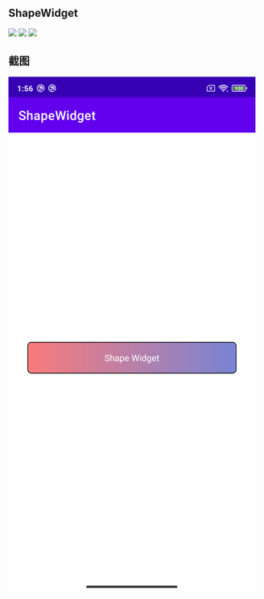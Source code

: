 ## ShapeWidget
 ![](https://api.bintray.com/packages/Idumuzhou/jrepo/shapewidget/images/download.svg) ![](https://img.shields.io/badge/platform-android-blue.svg) ![](https://img.shields.io/badge/author-Idumuzhou-brightgreen.svg)

## 截图
![](screenshot/device-2021-06-28-135659.png)